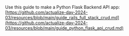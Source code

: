 Use this guide to make a Python Flask Backend API app: [https://github.com/actualize-day-2024-03/resources/blob/main/guide_rails_full_stack_crud.md](https://github.com/actualize-day-2024-03/resources/blob/main/guide_python_flask_api_crud.md)
